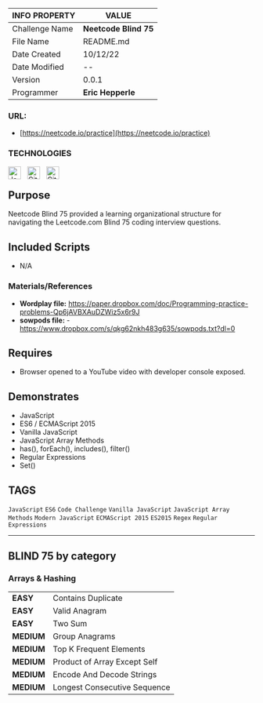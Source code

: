 | INFO PROPERTY  | VALUE                 |
| -------------- | --------------------- |
| Challenge Name | **Neetcode Blind 75** |
| File Name      | README.md             |
| Date Created   | 10/12/22              |
| Date Modified  | --                    |
| Version        | 0.0.1                 |
| Programmer     | **Eric Hepperle**     |

### URL:

- [https://neetcode.io/practice](https://neetcode.io/practice)

### TECHNOLOGIES

<img align="left" alt="JavaScript" title="JavaScript" width="26px" src="https://cdn.jsdelivr.net/gh/devicons/devicon/icons/javascript/javascript-original.svg" style="padding-right:10px;" />

<img align="left" alt="Git" title="Git" width="26px" src="https://cdn.jsdelivr.net/gh/devicons/devicon/icons/git/git-original.svg" style="padding-right:10px;" />

<img align="left" alt="GitHub" title="GitHub" width="26px" src="https://user-images.githubusercontent.com/3369400/139448065-39a229ba-4b06-434b-bc67-616e2ed80c8f.png" style="padding-right:10px;" />

<br>

## Purpose

Neetcode Blind 75 provided a learning organizational structure for navigating the Leetcode.com Blind 75 coding interview questions.




## Included Scripts

- N/A

### Materials/References

- **Wordplay file:** https://paper.dropbox.com/doc/Programming-practice-problems-Qp6jAVBXAuDZWiz5x6r9J
- **sowpods file:** - https://www.dropbox.com/s/qkg62nkh483g635/sowpods.txt?dl=0


## Requires
* Browser opened to a YouTube video with developer console exposed.
    
## Demonstrates
* JavaScript
* ES6 / ECMAScript 2015
* Vanilla JavaScript
* JavaScript Array Methods
* has(), forEach(), includes(), filter()
* Regular Expressions
* Set()

## TAGS
`JavaScript` `ES6` `Code Challenge` `Vanilla JavaScript` `JavaScript Array Methods` `Modern JavaScript` `ECMAScript 2015` `ES2015` `Regex` `Regular Expressions`

---

## BLIND 75 by category

### Arrays & Hashing

|            |                              |
| ---------- | ---------------------------- |
| **EASY**   | Contains Duplicate           |
| **EASY**   | Valid Anagram                |
| **EASY**   | Two Sum                      |
| **MEDIUM** | Group Anagrams               |
| **MEDIUM** | Top K Frequent Elements      |
| **MEDIUM** | Product of Array Except Self |
| **MEDIUM** | Encode And Decode Strings    |
| **MEDIUM** | Longest Consecutive Sequence |